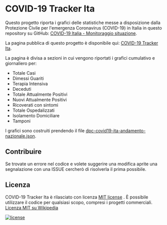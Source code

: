 # COVID-19 Tracker Ita

Questo progetto riporta i grafici delle statistiche messe a disposizione dalla Protezione Civile per l'emergenza Coronavirus (COVID-19) in Italia in questo repository su GitHub: [COVID-19 Italia - Monitoraggio situazione](https://github.com/pcm-dpc/COVID-19).

La pagina pubblica di questo progetto è disponibile qui: [COVID-19 Tracker Ita](https://polilluminato.github.io/covid19trackerita/).

La pagina è divisa a sezioni in cui vengono riportati i grafici cumulativo e giornaliero per:

 - Totale Casi
 - Dimessi Guariti
 - Terapia Intensiva
 - Deceduti
 - Totale Attualmente Positivi
 - Nuovi Attualmente Positivi
 - Ricoverati con sintomi
 - Totale Ospedalizzati
 - Isolamento Domiciliare
 - Tamponi

I grafici sono costruiti prendendo il file [dpc-covid19-ita-andamento-nazionale.json](https://github.com/pcm-dpc/COVID-19/blob/master/dati-json/dpc-covid19-ita-andamento-nazionale.json).

## Contribuire

Se trovate un errore nel codice e volete suggerire una modifica aprite una segnalazione con una ISSUE cercherò di risolverla il prima possibile.

## Licenza

COVID-19 Tracker Ita è rilasciato con licenza [MIT license](LICENSE.md) . È possibile utilizzare il codice per qualsiasi scopo, compresi i progetti commerciali. [Licenza MIT su Wikipedia](https://it.wikipedia.org/wiki/Licenza_MIT)

[![license](https://img.shields.io/badge/License-MIT-yellow.svg)](https://opensource.org/licenses/MIT)